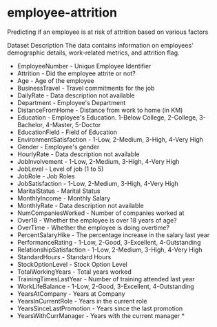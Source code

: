 # employee-attrition
Predicting if an employee is at risk of attrition based on various factors 

Dataset Description
The data contains information on employees' demographic details, work-related metrics, and attrition flag.

* EmployeeNumber - Unique Employee Identifier
* Attrition - Did the employee attrite or not?
* Age - Age of the employee
* BusinessTravel - Travel commitments for the job
* DailyRate - Data description not available
* Department - Employee's Department
* DistanceFromHome - Distance from work to home (in KM)
* Education - Employee's Education. 1-Below College, 2-College, 3-Bachelor, 4-Master, 5-Doctor
* EducationField - Field of Education
* EnvironmentSatisfaction - 1-Low, 2-Medium, 3-High, 4-Very High
* Gender - Employee's gender
* HourlyRate - Data description not available
* JobInvolvement - 1-Low, 2-Medium, 3-High, 4-Very High
* JobLevel - Level of job (1 to 5)
* JobRole - Job Roles
* JobSatisfaction - 1-Low, 2-Medium, 3-High, 4-Very High
* MaritalStatus - Marital Status
* MonthlyIncome - Monthly Salary
* MonthlyRate - Data description not available
* NumCompaniesWorked - Number of companies worked at
* Over18 - Whether the employee is over 18 years of age?
* OverTime - Whether the employee is doing overtime?
* PercentSalaryHike - The percentage increase in the salary last year
* PerformanceRating - 1-Low, 2-Good, 3-Excellent, 4-Outstanding
* RelationshipSatisfaction - 1-Low, 2-Medium, 3-High, 4-Very High
* StandardHours - Standard Hours
* StockOptionLevel - Stock Option Level
* TotalWorkingYears - Total years worked
* TrainingTimesLastYear - Number of training attended last year
* WorkLifeBalance - 1-Low, 2-Good, 3-Excellent, 4-Outstanding
* YearsAtCompany - Years at Company
* YearsInCurrentRole - Years in the current role
* YearsSinceLastPromotion - Years since the last promotion
* YearsWithCurrManager - Years with the current manager *
